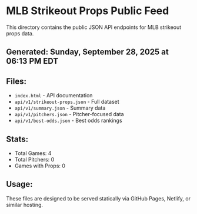 # MLB Strikeout Props Public Feed

This directory contains the public JSON API endpoints for MLB strikeout props data.

## Generated: Sunday, September 28, 2025 at 06:13 PM EDT

## Files:
- `index.html` - API documentation
- `api/v1/strikeout-props.json` - Full dataset
- `api/v1/summary.json` - Summary data
- `api/v1/pitchers.json` - Pitcher-focused data  
- `api/v1/best-odds.json` - Best odds rankings

## Stats:
- Total Games: 4
- Total Pitchers: 0
- Games with Props: 0

## Usage:
These files are designed to be served statically via GitHub Pages, Netlify, or similar hosting.
